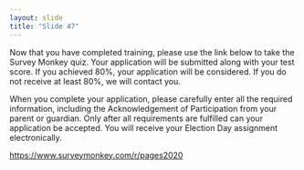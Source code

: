 ```yaml
---
layout: slide
title: "Slide 47"
---
```


Now that you have completed training, please use the link below to take the Survey Monkey quiz. Your application will be submitted along with your test score. If you achieved 80%, your application will be considered. If you do not receive at least 80%, we will contact you.

When you complete your application, please carefully enter all the required information, including the Acknowledgement of Participation from your parent or guardian. Only after all requirements are fulfilled can your application be accepted. You will receive your Election Day assignment electronically.

https://www.surveymonkey.com/r/pages2020
